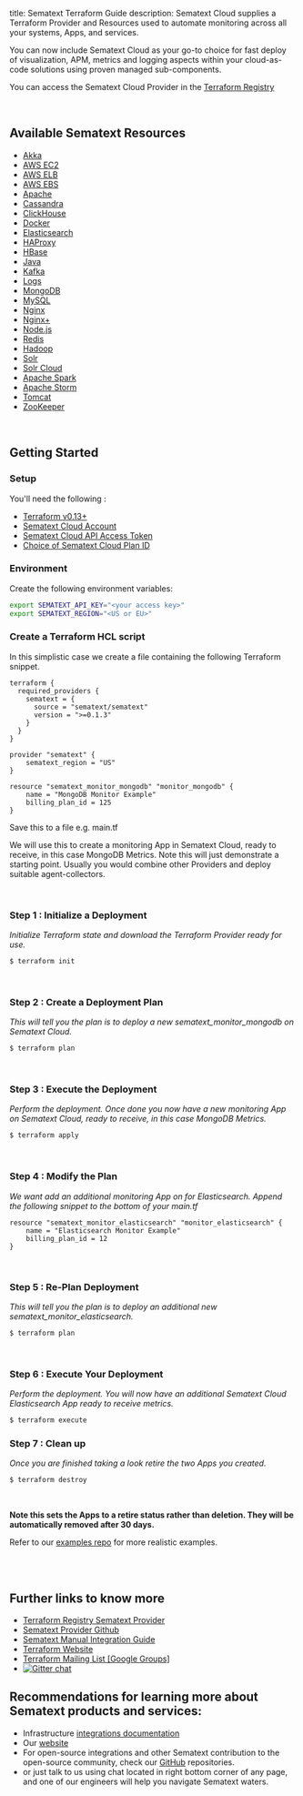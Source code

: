 title: Sematext Terraform Guide
description: Sematext Cloud supplies a Terraform Provider and Resources used to automate monitoring across all your systems, Apps, and services.

You can now include Sematext Cloud as your go-to choice for fast deploy of visualization, APM, metrics and logging aspects within your cloud-as-code solutions using proven managed sub-components.

You can access the Sematext Cloud Provider in the
<a href="https://registry.terraform.io/providers/sematext/sematext/latest">Terraform Registry</a> 

<br>

## Available Sematext Resources

- [Akka](https://registry.terraform.io/providers/sematext/sematext/latest/docs/resources/sematext_monitor_akka)
- [AWS EC2](https://registry.terraform.io/providers/sematext/sematext/latest/docs/resources/sematext_monitor_awsec2)
- [AWS ELB](https://registry.terraform.io/providers/sematext/sematext/latest/docs/resources/sematext_monitor_awselb)
- [AWS EBS](https://registry.terraform.io/providers/sematext/sematext/latest/docs/resources/sematext_monitor_awsebs)
- [Apache](https://registry.terraform.io/providers/sematext/sematext/latest/docs/resources/sematext_monitor_apache)
- [Cassandra](https://registry.terraform.io/providers/sematext/sematext/latest/docs/resources/sematext_monitor_cassandra)
- [ClickHouse](https://registry.terraform.io/providers/sematext/sematext/latest/docs/resources/sematext_monitor_clickhouse)
- [Docker](https://registry.terraform.io/providers/sematext/sematext/latest/docs/resources/sematext_monitor_docker)
- [Elasticsearch](https://registry.terraform.io/providers/sematext/sematext/latest/docs/resources/sematext_monitor_elasticsearch)
- [HAProxy](https://registry.terraform.io/providers/sematext/sematext/latest/docs/resources/sematext_monitor_haproxy)
- [HBase](https://registry.terraform.io/providers/sematext/sematext/latest/docs/resources/sematext_monitor_hbase)
- [Java](https://registry.terraform.io/providers/sematext/sematext/latest/docs/resources/sematext_monitor_jvm)
- [Kafka](https://registry.terraform.io/providers/sematext/sematext/latest/docs/resources/sematext_monitor_kafka)
- [Logs](https://registry.terraform.io/providers/sematext/sematext/latest/docs/resources/sematext_monitor_logsene)
- [MongoDB](https://registry.terraform.io/providers/sematext/sematext/latest/docs/resources/sematext_monitor_mongodb)
- [MySQL](https://registry.terraform.io/providers/sematext/sematext/latest/docs/resources/sematext_monitor_mysql)
- [Nginx](https://registry.terraform.io/providers/sematext/sematext/latest/docs/resources/sematext_monitor_nginx)
- [Nginx+](https://registry.terraform.io/providers/sematext/sematext/latest/docs/resources/sematext_monitor_nginxplus)
- [Node.js](https://registry.terraform.io/providers/sematext/sematext/latest/docs/resources/sematext_monitor_nodejs)
- [Redis](https://registry.terraform.io/providers/sematext/sematext/latest/docs/resources/sematext_monitor_redis)
- [Hadoop](https://registry.terraform.io/providers/sematext/sematext/latest/docs/resources/sematext_monitor_hadoopmrv1)
- [Solr](https://registry.terraform.io/providers/sematext/sematext/latest/docs/resources/sematext_monitor_solr)
- [Solr Cloud](https://registry.terraform.io/providers/sematext/sematext/latest/docs/resources/sematext_monitor_solrcloud)
- [Apache Spark](https://registry.terraform.io/providers/sematext/sematext/latest/docs/resources/sematext_monitor_spark)
- [Apache Storm](https://registry.terraform.io/providers/sematext/sematext/latest/docs/resources/sematext_monitor_storm)
- [Tomcat](https://registry.terraform.io/providers/sematext/sematext/latest/docs/resources/sematext_monitor_tomcat)
- [ZooKeeper](https://registry.terraform.io/providers/sematext/sematext/latest/docs/resources/sematext_monitor_zookeeper)


<br>


## Getting Started


### Setup

You'll need the following : 

- [Terraform v0.13+](https://www.terraform.io/downloads.html) 
- [Sematext Cloud Account](https://apps.sematext.com/ui/account)
- [Sematext Cloud API Access Token](https://apps.sematext.com/ui/account)
- [Choice of Sematext Cloud Plan ID](https://github.com/sematext/terraform-provider-sematext/blob/master/docs/guides/plans.md)

### Environment

Create the following environment variables:

```sh
export SEMATEXT_API_KEY="<your access key>"
export SEMATEXT_REGION="<US or EU>"
```

### Create a Terraform HCL script

In this simplistic case we create a file containing the following Terraform snippet. 


```hcl
terraform {
  required_providers {
    sematext = {
      source = "sematext/sematext"
      version = ">=0.1.3"
    }
  }
}

provider "sematext" {
    sematext_region = "US"
}

resource "sematext_monitor_mongodb" "monitor_mongodb" {
    name = "MongoDB Monitor Example"
    billing_plan_id = 125 
}
```

Save this to a file e.g. main.tf

We will use this to create a monitoring App in Sematext Cloud, ready to receive, in this case MongoDB Metrics.
Note this will just demonstrate a starting point. Usually you would combine other Providers and deploy suitable agent-collectors.

<br>

### Step 1 : Initialize a Deployment 

*Initialize Terraform state and download the Terraform Provider ready for use.*

```bash
$ terraform init
```

<br>

### Step 2 : Create a Deployment Plan

*This will tell you the plan is to deploy a new sematext_monitor_mongodb on Sematext Cloud.*

```bash
$ terraform plan
```

<br>

### Step 3 : Execute the Deployment

*Perform the deployment. Once done you now have a new monitoring App on Sematext Cloud, ready to receive, in this case MongoDB Metrics.*

```bash
$ terraform apply
```

<br>

### Step 4 : Modify the Plan

*We want add an additional monitoring App on for Elasticsearch. Append the following snippet to the bottom of your main.tf* 

```hcl
resource "sematext_monitor_elasticsearch" "monitor_elasticsearch" {
    name = "Elasticsearch Monitor Example"
    billing_plan_id = 12 
}
```

<br>

### Step 5 : Re-Plan Deployment

*This will tell you the plan is to deploy an additional new sematext_monitor_elasticsearch.*

```bash
$ terraform plan
```

<br>

### Step 6 : Execute Your Deployment

*Perform the deployment. You will now have an additional Sematext Cloud Elasticsearch App ready to receive metrics.*

```bash
$ terraform execute
```



### Step 7 : Clean up

*Once you are finished taking a look retire the two Apps you created.* 
 
```bash
$ terraform destroy
```

<br>

__Note this sets the Apps to a retire status rather than deletion. They will be automatically removed after 30 days.__

Refer to our [examples repo](https://github.com/sematext/terraform-examples) for more realistic examples.

<br><br>
## Further links to know more

- [Terraform Registry Sematext Provider](https://registry.terraform.io/providers/sematext/sematext/latest)
- [Sematext Provider Github](https://github.com/sematext/terraform-provider-sematext)
- [Sematext Manual Integration Guide](https://sematext.com/docs/integration/)
- [Terraform Website](https://www.terraform.io)
- [Terraform Mailing List [Google Groups] ](http://groups.google.com/group/terraform-tool)
- [![Gitter chat](https://badges.gitter.im/hashicorp-terraform/Lobby.svg)](https://gitter.im/hashicorp-terraform/Lobby)

## Recommendations for learning more about Sematext products and services:

- Infrastructure [integrations documentation](/integration/)
- Our [website](https://sematext.com/)
- For open-source integrations and other Sematext contribution to the open-source community, check our [GitHub](https://github.com/sematext/) repositories.
- or just talk to us using chat located in right bottom corner of any page, and one of our engineers will help you navigate Sematext waters.
